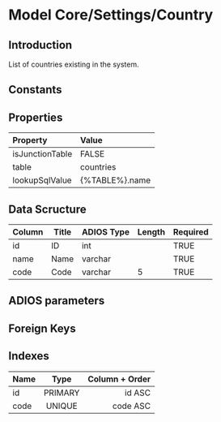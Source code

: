 # Model Core/Settings/Country

## Introduction

List of countries existing in the system.

## Constants

## Properties

| Property        | Value          |
| :-------------- | :------------- |
| isJunctionTable | FALSE          |
| table           | countries      |
| lookupSqlValue  | {%TABLE%}.name |

## Data Scructure

| Column | Title | ADIOS Type | Length | Required |
| ------ | ----- | ---------- | ------ | -------- |
| id     | ID    | int        |        | TRUE     |
| name   | Name  | varchar    |        | TRUE     |
| code   | Code  | varchar    | 5      | TRUE     |

## ADIOS parameters

## Foreign Keys

## Indexes

| Name |  Type   | Column + Order |
| :--- | :-----: | -------------: |
| id   | PRIMARY |         id ASC |
| code | UNIQUE  |       code ASC |
